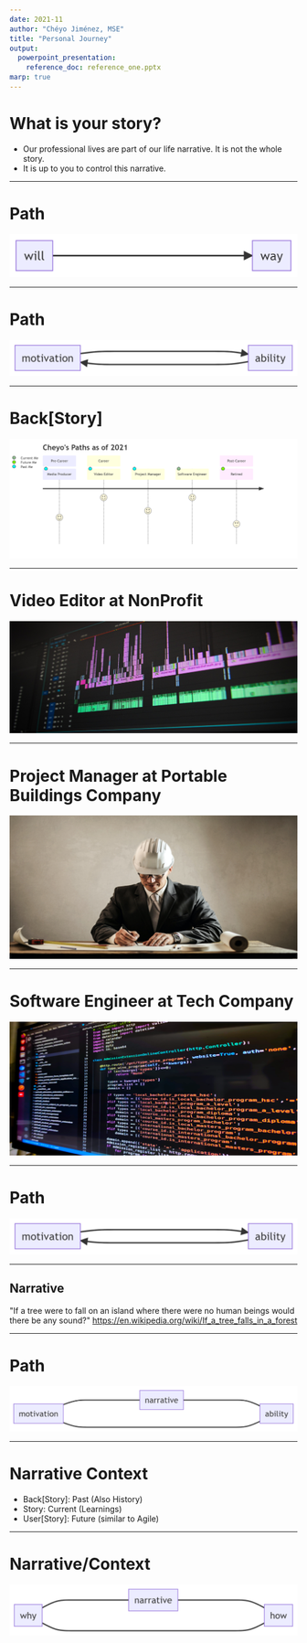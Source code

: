 ```yaml
---
date: 2021-11
author: "Chéyo Jiménez, MSE"
title: "Personal Journey"
output:
  powerpoint_presentation:
    reference_doc: reference_one.pptx
marp: true
---
```


# What is your story?
* Our professional lives are part of our life narrative. It is not the whole story.
* It is up to you to control this narrative.

<!---::: notes
* ~12 years as of 2021
* Young professional figuring how to get paid for doing what I love
* Our professional life may take different paths but the journey is the same
:::--->
---

# Path
![](../media/synergies_narrative_part0.png)



---

# Path 

![](../media/synergies_narrative_part1.png)

---

# Back[Story]
![](../media/journey_cheyo.png)

<!---::: notes

Not included here are college jobs that would not qualify. For example, working at as a package loader motivated me to not want to do that as a career. The same goes for summer helping family with home construction projects.

:::--->
---

# Video Editor at NonProfit
![](../media/third_party\editing-g66024be12_1920.png)

<!---::: notes
* Motivation: Helping people in need and getting other people to help. Different than most traditional non profits.
* Ability: Creating digital artifacts to get more people involved in helping people.
* Learnings: How to work hard (Ability). Aligned to the mission (Motivation). Leadership and confidence (Motivation)
:::--->

---

# Project Manager at Portable Buildings Company

![](../media/third_party\pexels-andrea-piacquadio-3771045.png)

<!---::: notes
* Motivation: I was creating less and less digital content that I thought it might be better for me to switch career where they may be better pay.
* Ability: Work hard. Leadership and confidence. Support sales people to sell more structures.
* Learnings: International Travel is overrated. A company (where you work) should not be part of your identity. Money as a primary motivation did not work for me.
:::--->
---

# Software Engineer at Tech Company
![](../media/third_party\radowan-nakif-rehan-cYyqhdbJ9TI-unsplash.png)

<!---::: notes
* Motivation: I love to code.
* Ability: Create clarity from ambiguity. All previous abilities. 
* Learnings: More money doesn't remove career angst. 
Constant Mastery > arriving. Enjoy the journey > getting to a destination.
:::--->

---

# Path

![](../media/synergies_narrative_part1.png)


---

## Narrative 

"If a tree were to fall on an island where there were no human beings would there be any sound?"
https://en.wikipedia.org/wiki/If_a_tree_falls_in_a_forest

---

# Path

![](../media/synergies_narrative_part2.png)


---

# Narrative Context
- Back[Story]: Past (Also History)
- Story: Current (Learnings)
- User[Story]: Future (similar to Agile)

---

# Narrative/Context

![](../media/synergies_narrative_part3.png)

<!---::: notes
* It is the manifestation of your _why_ you did something. Why you do what you do. Why will you do it again in the future. 
* It is the story of how you did something. How you are doing that thing now. And how you plan to improve.
* It is socializing ideas. Building communities. Leaving your mark in this world.
:::--->